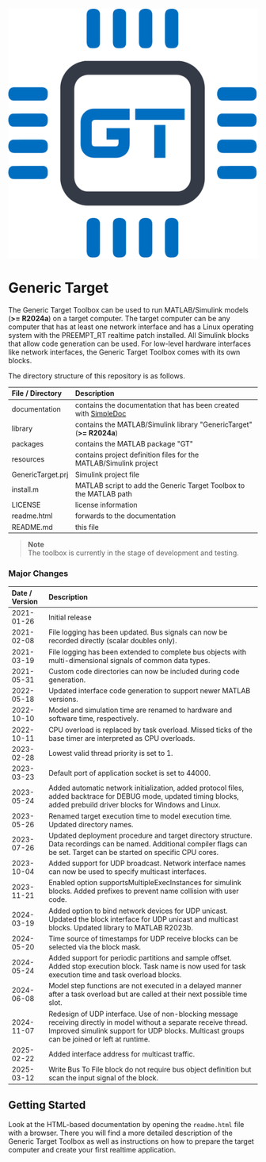 ![](documentation/img/icon.svg)

# Generic Target

The Generic Target Toolbox can be used to run MATLAB/Simulink models (**>= R2024a**) on a target computer.
The target computer can be any computer that has at least one network interface and has a Linux operating system with
the PREEMPT_RT realtime patch installed. All Simulink blocks that allow code generation can be used. For low-level hardware
interfaces like network interfaces, the Generic Target Toolbox comes with its own blocks.

The directory structure of this repository is as follows.

| File / Directory   | Description                                                                                                    |
| :----------------- | :------------------------------------------------------------------------------------------------------------- |
| documentation      | contains the documentation that has been created with [SimpleDoc](https://github.com/RobertDamerius/SimpleDoc) |
| library            | contains the MATLAB/Simulink library "GenericTarget" (**>= R2024a**)                                           |
| packages           | contains the MATLAB package "GT"                                                                               |
| resources          | contains project definition files for the MATLAB/Simulink project                                              |
| GenericTarget.prj  | Simulink project file                                                                                          |
| install.m          | MATLAB script to add the Generic Target Toolbox to the MATLAB path                                             |
| LICENSE            | license information                                                                                            |
| readme.html        | forwards to the documentation                                                                                  |
| README.md          | this file                                                                                                      |


> **Note**<br>
> The toolbox is currently in the stage of development and testing.

### Major Changes
| Date / Version  | Description                                                                                                                                                                                                        |
| :-------------- | :----------------------------------------------------------------------------------------------------------------------------------------------------------------------------------------------------------------- |
| 2021-01-26      | Initial release                                                                                                                                                                                                    |
| 2021-02-08      | File logging has been updated. Bus signals can now be recorded directly (scalar doubles only).                                                                                                                     |
| 2021-03-19      | File logging has been extended to complete bus objects with multi-dimensional signals of common data types.                                                                                                        |
| 2021-05-31      | Custom code directories can now be included during code generation.                                                                                                                                                |
| 2022-05-18      | Updated interface code generation to support newer MATLAB versions.                                                                                                                                                |
| 2022-10-10      | Model and simulation time are renamed to hardware and software time, respectively.                                                                                                                                 |
| 2022-10-11      | CPU overload is replaced by task overload. Missed ticks of the base timer are interpreted as CPU overloads.                                                                                                        |
| 2023-02-28      | Lowest valid thread priority is set to 1.                                                                                                                                                                          |
| 2023-03-23      | Default port of application socket is set to 44000.                                                                                                                                                                |
| 2023-05-24      | Added automatic network initialization, added protocol files, added backtrace for DEBUG mode, updated timing blocks, added prebuild driver blocks for Windows and Linux.                                           |
| 2023-05-26      | Renamed target execution time to model execution time. Updated directory names.                                                                                                                                    |
| 2023-07-26      | Updated deployment procedure and target directory structure. Data recordings can be named. Additional compiler flags can be set. Target can be started on specific CPU cores.                                      |
| 2023-10-04      | Added support for UDP broadcast. Network interface names can now be used to specify multicast interfaces.                                                                                                          |
| 2023-11-21      | Enabled option supportsMultipleExecInstances for simulink blocks. Added prefixes to prevent name collision with user code.                                                                                         |
| 2024-03-19      | Added option to bind network devices for UDP unicast. Updated the block interface for UDP unicast and multicast blocks. Updated library to MATLAB R2023b.                                                          |
| 2024-05-20      | Time source of timestamps for UDP receive blocks can be selected via the block mask.                                                                                                                               |
| 2024-05-24      | Added support for periodic partitions and sample offset. Added stop execution block. Task name is now used for task execution time and task overload blocks.                                                       |
| 2024-06-08      | Model step functions are not executed in a delayed manner after a task overload but are called at their next possible time slot.                                                                                   |
| 2024-11-07      | Redesign of UDP interface. Use of non-blocking message receiving directly in model without a separate receive thread. Improved simulink support for UDP blocks. Multicast groups can be joined or left at runtime. |
| 2025-02-22      | Added interface address for multicast traffic.                                                                                                                                                                     |
| 2025-03-12      | Write Bus To File block do not require bus object definition but scan the input signal of the block.                                                                                                               |

## Getting Started
Look at the HTML-based documentation by opening the ``readme.html`` file with a browser. There you will find a more
detailed description of the Generic Target Toolbox as well as instructions on how to prepare the target computer and create
your first realtime application.
